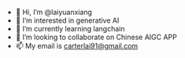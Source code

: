 - 👋 Hi, I’m @laiyuanxiang
- 👀 I’m interested in generative AI
- 🌱 I’m currently learning langchain
- 💞️ I’m looking to collaborate on Chinese AIGC APP
- 📫 My email is carterlai91@gmail.com

<!---
laiyuanxiang/laiyuanxiang is a ✨ special ✨ repository because its `README.md` (this file) appears on your GitHub profile.
You can click the Preview link to take a look at your changes.
--->
